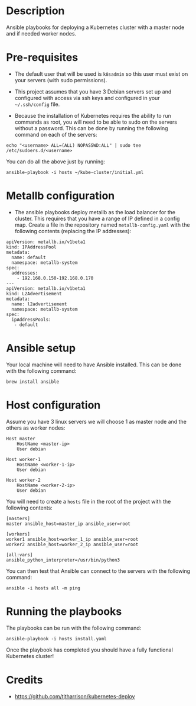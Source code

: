 # Description

Ansible playbooks for deploying a Kubernetes cluster with a master node and if needed worker nodes.

# Pre-requisites

- The default user that will be used is `k8sadmin` so this user must exist on your servers (with sudo permissions).

- This project assumes that you have 3 Debian servers set up and configured with access via ssh keys and configured in your `~/.ssh/config` file. 

- Because the installation of Kubernetes requires the ability to run commands as root, you will need to be able to sudo on the servers without a password. This can be done by running the following command on each of the servers:

```
echo "<username> ALL=(ALL) NOPASSWD:ALL" | sudo tee /etc/sudoers.d/<username>
```

You can do all the above just by running:

```
ansible-playbook -i hosts ~/kube-cluster/initial.yml
```

# Metallb configuration

- The ansible playbooks deploy metallb as the load balancer for the cluster. This requires that you have a range of IP defined in a config map. Create a file in the repository named `metallb-config.yaml` with the following contents (replacing the IP addresses):

```
apiVersion: metallb.io/v1beta1
kind: IPAddressPool
metadata:
  name: default
  namespace: metallb-system
spec:
  addresses:
    - 192.168.0.150-192.168.0.170
---
apiVersion: metallb.io/v1beta1
kind: L2Advertisement
metadata:
  name: l2advertisement
  namespace: metallb-system
spec:
  ipAddressPools:
   - default
```


# Ansible setup

Your local machine will need to have Ansible installed. This can be done with the following command:

```
brew install ansible
```


# Host configuration
Assume you have 3 linux servers we will choose 1 as master node and the others as worker nodes: 

```
Host master
    HostName <master-ip>
    User debian

Host worker-1
    HostName <worker-1-ip>
    User debian
    
Host worker-2
    HostName <worker-2-ip>
    User debian
```

You will need to create a `hosts` file in the root of the project with the following contents:

```
[masters]
master ansible_host=master_ip ansible_user=root

[workers]
worker1 ansible_host=worker_1_ip ansible_user=root
worker2 ansible_host=worker_2_ip ansible_user=root

[all:vars]
ansible_python_interpreter=/usr/bin/python3
```

You can then test that Ansible can connect to the servers with the following command:

```
ansible -i hosts all -m ping
```

# Running the playbooks

The playbooks can be run with the following command:

```
ansible-playbook -i hosts install.yaml
```

Once the playbook has completed you should have a fully functional Kubernetes cluster!

# Credits

 * https://github.com/tjtharrison/kubernetes-deploy